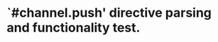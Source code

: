 `#channel.push' directive parsing and functionality test.
=========================================================

